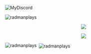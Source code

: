 ![MyDiscord](https://discord-readme-badge.vercel.app/api?id=1085125875571372053)

<p align="left"> <img src="https://komarev.com/ghpvc/?username=radmanplays&label=Profile%20views&color=0e75b6&style=flat" alt="radmanplays" /> </p>


<p align = "center"><img src = "https://github-widgetbox.vercel.app/api/profile?username=radmanplays&data=followers,repositories,stars,commits"></p>
<p align = "center"><img src = "https://github-widgetbox.vercel.app/api/skills?names=html,css,javascript,json,bash,python,typescript&includeNames=true"></p>


<p><img align="left" src="https://github-readme-stats.vercel.app/api/top-langs?username=radmanplays&show_icons=true&theme=dark&locale=en&layout=compact" alt="radmanplays" /></p>

<p>&nbsp;<img align="center" src="https://github-readme-stats.vercel.app/api?username=radmanplays&show_icons=true&locale=en" alt="radmanplays" /></p>
